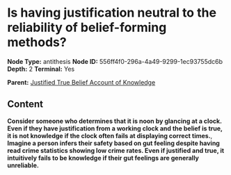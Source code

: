 # Is having justification neutral to the reliability of belief-forming methods?

**Node Type:** antithesis
**Node ID:** 556ff4f0-296a-4a49-9299-1ec93755dc6b
**Depth:** 2
**Terminal:** Yes

**Parent:** [Justified True Belief Account of Knowledge](justified-true-belief-account-of-knowledge.md)

## Content

**Consider someone who determines that it is noon by glancing at a clock. Even if they have justification from a working clock and the belief is true, it is not knowledge if the clock often fails at displaying correct times.**, **Imagine a person infers their safety based on gut feeling despite having read crime statistics showing low crime rates. Even if justified and true, it intuitively fails to be knowledge if their gut feelings are generally unreliable.**
